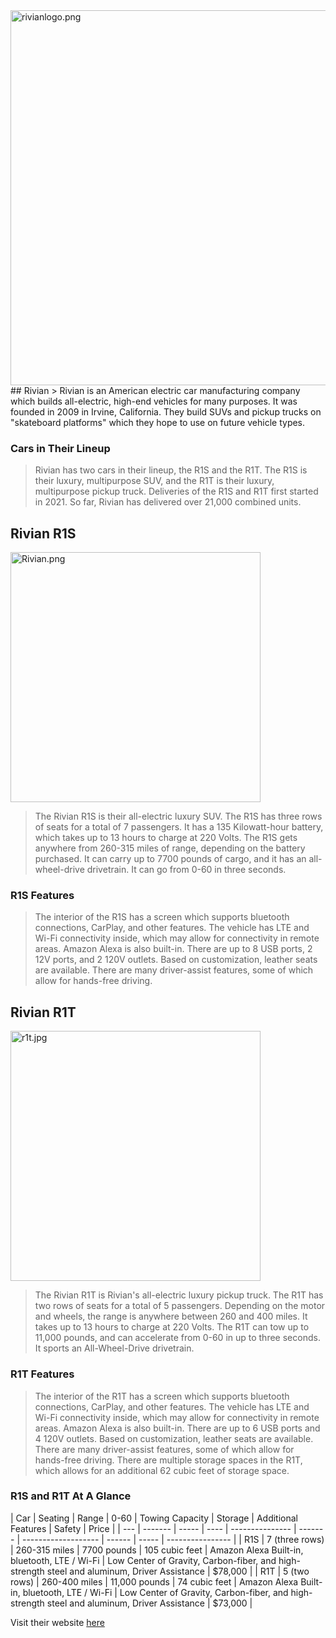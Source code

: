 <html>
<img src="{{site.baseurl}}images/rivianlogo.png" alt="rivianlogo.png" style="width:600px;height:600px;" class="imgMain">
</html>
## Rivian
> Rivian is an American electric car manufacturing company which builds all-electric, high-end vehicles for many purposes. It was founded in 2009 in Irvine, California. They build SUVs and pickup trucks on "skateboard platforms" which they hope to use on future vehicle types.

### Cars in Their Lineup
> Rivian has two cars in their lineup, the R1S and the R1T. The R1S is their luxury, multipurpose SUV, and the R1T is their luxury, multipurpose pickup truck. Deliveries of the R1S and R1T first started in 2021. So far, Rivian has delivered over 21,000 combined units. 

 
## Rivian R1S
<html>
<img src="{{site.baseurl}}images/Rivian.png" alt="Rivian.png" style="width:400px;height:400px;" class="imgMain">
</html>

> The Rivian R1S is their all-electric luxury SUV. The R1S has three rows of seats for a total of 7 passengers. It has a 135 Kilowatt-hour battery, which takes up to 13 hours to charge at 220 Volts. The R1S gets anywhere from 260-315 miles of range, depending on the battery purchased. It can carry up to 7700 pounds of cargo, and it has an all-wheel-drive drivetrain. It can go from 0-60 in three seconds.

### R1S Features
> The interior of the R1S has a screen which supports bluetooth connections, CarPlay, and other features. The vehicle has LTE and Wi-Fi connectivity inside, which may allow for connectivity in remote areas. Amazon Alexa is also built-in. There are up to 8 USB ports, 2 12V ports, and 2 120V outlets. Based on customization, leather seats are available. There are many driver-assist features, some of which allow for hands-free driving. 

## Rivian R1T
<html>
<img src="{{site.baseurl}}images/r1t.jpg" alt="r1t.jpg" style="width:400px;height:400px;" class="imgMain">
</html>

> The Rivian R1T is Rivian's all-electric luxury pickup truck. The R1T has two rows of seats for a total of 5 passengers. Depending on the motor and wheels, the range is anywhere between 260 and 400 miles. It takes up to 13 hours to charge at 220 Volts. The R1T can tow up to 11,000 pounds, and can accelerate from 0-60 in up to three seconds. It sports an All-Wheel-Drive drivetrain.

### R1T Features
> The interior of the R1T has a screen which supports bluetooth connections, CarPlay, and other features. The vehicle has LTE and Wi-Fi connectivity inside, which may allow for connectivity in remote areas. Amazon Alexa is also built-in. There are up to 6 USB ports and 4 120V outlets. Based on customization, leather seats are available. There are many driver-assist features, some of which allow for hands-free driving. There are multiple storage spaces in the R1T, which allows for an additional 62 cubic feet of storage space.

### R1S and R1T At A Glance

| Car | Seating | Range | 0-60 | Towing Capacity | Storage | Additional Features | Safety | Price | 
| --- | ------- | ----- | ---- | --------------- | ------- | ------------------- | ------ | ----- | ---------------- |
| R1S | 7 (three rows) | 260-315 miles | 7700 pounds | 105 cubic feet | Amazon Alexa Built-in, bluetooth, LTE / Wi-Fi | Low Center of Gravity, Carbon-fiber, and high-strength steel and aluminum, Driver Assistance | $78,000 | 
| R1T | 5 (two rows) | 260-400 miles | 11,000 pounds | 74 cubic feet | Amazon Alexa Built-in, bluetooth, LTE / Wi-Fi | Low Center of Gravity, Carbon-fiber, and high-strength steel and aluminum, Driver Assistance | $73,000 | 

Visit their website [here](https://rivian.com/)